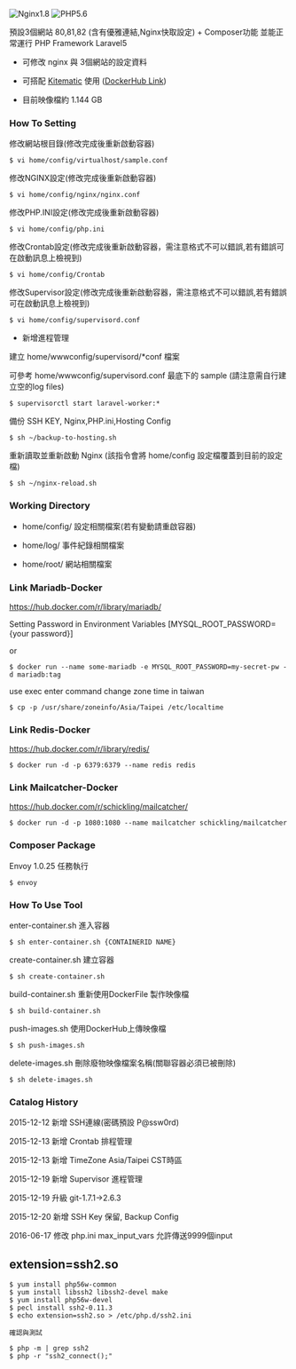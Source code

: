 ![Nginx1.8](https://img.shields.io/badge/nginx-1.8-brightgreen.svg) ![PHP5.6](https://img.shields.io/badge/php-5.6-brightgreen.svg)

預設3個網站 80,81,82 (含有優雅連結,Nginx快取設定) + Composer功能 並能正常運行 PHP Framework Laravel5

- 可修改 nginx 與 3個網站的設定資料

- 可搭配 [Kitematic](https://www.docker.com/docker-toolbox) 使用 ([DockerHub Link](https://hub.docker.com/r/imagine10255/centos6-lnmp-php56/))

- 目前映像檔約 1.144 GB


### How To Setting

修改網站根目錄(修改完成後重新啟動容器)

    $ vi home/config/virtualhost/sample.conf


修改NGINX設定(修改完成後重新啟動容器)

    $ vi home/config/nginx/nginx.conf

修改PHP.INI設定(修改完成後重新啟動容器)

    $ vi home/config/php.ini

修改Crontab設定(修改完成後重新啟動容器，需注意格式不可以錯誤,若有錯誤可在啟動訊息上檢視到)

    $ vi home/config/Crontab

修改Supervisor設定(修改完成後重新啟動容器，需注意格式不可以錯誤,若有錯誤可在啟動訊息上檢視到)

    $ vi home/config/supervisord.conf

- 新增進程管理

建立 home/wwwconfig/supervisord/*conf 檔案

可參考 home/wwwconfig/supervisord.conf 最底下的 sample (請注意需自行建立空的log files)

    $ supervisorctl start laravel-worker:*

備份 SSH KEY, Nginx,PHP.ini,Hosting Config

    $ sh ~/backup-to-hosting.sh

重新讀取並重新啟動 Nginx (該指令會將 home/config 設定檔覆蓋到目前的設定檔)

    $ sh ~/nginx-reload.sh

### Working Directory

- home/config/ 設定相關檔案(若有變動請重啟容器)

- home/log/    事件紀錄相關檔案

- home/root/   網站相關檔案


### Link Mariadb-Docker

https://hub.docker.com/r/library/mariadb/

Setting Password in Environment Variables [MYSQL_ROOT_PASSWORD={your password}]

or

    $ docker run --name some-mariadb -e MYSQL_ROOT_PASSWORD=my-secret-pw -d mariadb:tag
    
use exec enter command change zone time in taiwan

    $ cp -p /usr/share/zoneinfo/Asia/Taipei /etc/localtime

### Link Redis-Docker

https://hub.docker.com/r/library/redis/

    $ docker run -d -p 6379:6379 --name redis redis

### Link Mailcatcher-Docker

https://hub.docker.com/r/schickling/mailcatcher/

    $ docker run -d -p 1080:1080 --name mailcatcher schickling/mailcatcher

### Composer Package

Envoy 1.0.25 任務執行


    $ envoy


### How To Use Tool

enter-container.sh 進入容器


    $ sh enter-container.sh {CONTAINERID NAME}

create-container.sh 建立容器


    $ sh create-container.sh

build-container.sh 重新使用DockerFile 製作映像檔


    $ sh build-container.sh

push-images.sh 使用DockerHub上傳映像檔


    $ sh push-images.sh

delete-images.sh 刪除廢物映像檔案<none>名稱(關聯容器必須已被刪除)


    $ sh delete-images.sh



### Catalog History

2015-12-12 新增 SSH連線(密碼預設 P@ssw0rd)

2015-12-13 新增 Crontab 排程管理

2015-12-13 新增 TimeZone Asia/Taipei CST時區

2015-12-19 新增 Supervisor 進程管理

2015-12-19 升級 git-1.7.1->2.6.3

2015-12-20 新增 SSH Key 保留, Backup Config

2016-06-17 修改 php.ini max_input_vars 允許傳送9999個input


## extension=ssh2.so

    $ yum install php56w-common
    $ yum install libssh2 libssh2-devel make
    $ yum install php56w-devel
    $ pecl install ssh2-0.11.3
    $ echo extension=ssh2.so > /etc/php.d/ssh2.ini
    
    確認與測試
    
    $ php -m | grep ssh2
    $ php -r "ssh2_connect();"

